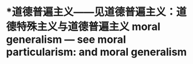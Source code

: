 # \*道德普遍主义——见道德普遍主义：道德特殊主义与道德普遍主义 moral generalism — see moral particularism: and moral generalism

